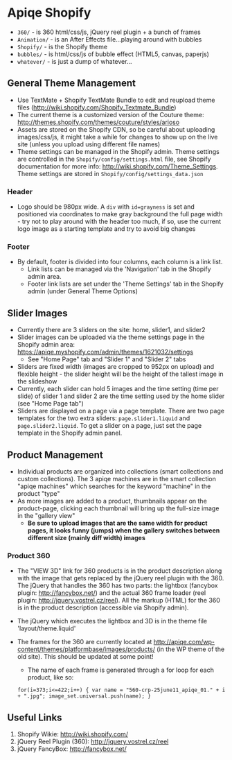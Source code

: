 # Apiqe Shopify
- `360/` - is 360 html/css/js, jQuery reel plugin + a bunch of frames
- `Animation/` - is an After Effects file...playing around with bubbles
- `Shopify/` - is the Shopify theme
- `bubbles/` - is html/css/js of bubble effect (HTML5, canvas, paperjs)
- `whatever/` - is just a dump of whatever...

## General Theme Management
- Use TextMate + Shopify TextMate Bundle to edit and reupload theme files (<http://wiki.shopify.com/Shopify_Textmate_Bundle>)
- The current theme is a customized version of the Couture theme: <http://themes.shopify.com/themes/couture/styles/arioso>
- Assets are stored on the Shopify CDN, so be careful about uploading images/css/js, it might take a while for changes to show up on the live site (unless you upload using different file names)
- Theme settings can be managed in the Shopify admin. Theme settings are controlled in the `Shopify/config/settings.html` file, see Shopify documentation for more info: <http://wiki.shopify.com/Theme_Settings>. Theme settings are stored in `Shopify/config/settings_data.json`

### Header
- Logo should be 980px wide. A `div` with `id=grayness` is set and positioned via coordinates to make gray background the full page width - try not to play around with the header too much, if so, use the current logo image as a starting template and try to avoid big changes

### Footer
- By default, footer is divided into four columns, each column is a link list.
	- Link lists can be managed via the 'Navigation' tab in the Shopify admin area.
	- Footer link lists are set under the 'Theme Settings' tab in the Shopify admin (under General Theme Options)

## Slider Images
- Currently there are 3 sliders on the site: home, slider1, and slider2
- Slider images can be uploaded via the theme settings page in the Shopify admin area: <https://apiqe.myshopify.com/admin/themes/1621032/settings>
	- See "Home Page" tab and "Slider 1" and "Slider 2" tabs
- Sliders are fixed width (images are cropped to 952px on upload) and flexible height - the slider height will be the height of the tallest image in the slideshow
- Currently, each slider can hold 5 images and the time setting (time per slide) of slider 1 and slider 2 are the time setting used by the home slider (see "Home Page tab")
- Sliders are displayed on a page via a page template. There are two page templates for the two extra sliders: `page.slider1.liquid` and `page.slider2.liquid`. To get a slider on a page, just set the page template in the Shopify admin panel.

## Product Management
- Individual products are organized into collections (smart collections and custom collections). The 3 apiqe machines are in the smart collection "apiqe machines" which searches for the keyword "machine" in the product "type"
- As more images are added to a product, thumbnails appear on the product-page, clicking each thumbnail will bring up the full-size image in the "gallery view"
	- **Be sure to upload images that are the same width for product pages, it looks funny (jumps) when the gallery switches between different size (mainly diff width) images**

### Product 360
- The "VIEW 3D" link for 360 products is in the product description along with the image that gets replaced by the jQuery reel plugin with the 360. The jQuery that handles the 360 has two parts: the lightbox (fancybox plugin: <http://fancybox.net/>) and the actual 360 frame loader (reel plugin: <http://jquery.vostrel.cz/reel>). All the markup (HTML) for the 360 is in the product description (accessible via Shopify admin).
- The jQuery which executes the lightbox and 3D is in the theme file 'layout/theme.liquid'
- The frames for the 360 are currently located at http://apiqe.com/wp-content/themes/platformbase/images/products/ (in the WP theme of the old site). This should be updated at some point!
	- The name of each frame is generated through a for loop for each product, like so:
	
	`
	for(i=373;i<=422;i++) {
		var name = "560-crp-25june11_apiqe_01." + i + ".jpg";
		image_set.universal.push(name);
	}
	`

## Useful Links
1. Shopify Wikie: http://wiki.shopify.com/
2. jQuery Reel Plugin (360): http://jquery.vostrel.cz/reel
3. jQuery FancyBox: http://fancybox.net/

